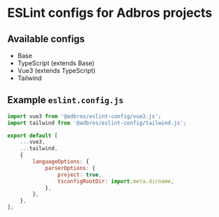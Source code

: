 # ESLint configs for Adbros projects

## Available configs

- Base
- TypeScript (extends Base)
- Vue3 (extends TypeScript)
- Tailwind

## Example `eslint.config.js`

```javascript
import vue3 from '@adbros/eslint-config/vue3.js';
import tailwind from '@adbros/eslint-config/tailwind.js';

export default [
	...vue3,
	...tailwind,
	{
		languageOptions: {
			parserOptions: {
				project: true,
				tsconfigRootDir: import.meta.dirname,
			},
		},
	},
];
```